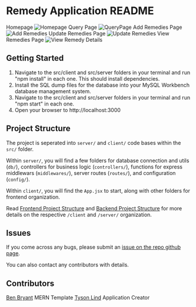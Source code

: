 # Remedy Application README
Homepage
![Homepage](https://user-images.githubusercontent.com/23481564/208271990-c640aaf9-8fe1-4a05-afed-ecc3b86938af.PNG)
Query Page
![QueryPage](https://user-images.githubusercontent.com/23481564/208271995-855b19e7-1df2-44df-9cf3-5b7bd11c0f76.PNG)
Add Remedies Page
![Add Remedies](https://user-images.githubusercontent.com/23481564/208272000-a64f19c4-5538-4585-bc71-55db61d07f5a.PNG)
Update Remedies Page
![Update Remedies](https://user-images.githubusercontent.com/23481564/208272011-53e57dfa-01fc-4800-acf9-f397feaf9daf.PNG)
View Remedies Page
![View Remedy Details](https://user-images.githubusercontent.com/23481564/208272020-f340317f-3b06-4f3c-95a1-497e2a8c5e7f.PNG)

## Getting Started

1. Navigate to the src/client and src/server folders in your terminal and run "npm install" in each one. This should install dependencies.
2. Install the SQL dump files for the database into your MySQL Workbench database management system.
3. Navigate to the src/client and src/server folders in your terminal and run "npm start" in each one.
4. Open your browser to http://localhost:3000

## Project Structure

The project is seperated into `server/` and `client/` code bases within the `src/` folder.

Within `server/`, you will find a few folders for database connection and utils (`db/`), controllers for business logic (`controllers/`), functions for express middlewars (`middlewares/`), server routes (`routes/`), and configuration (`config/`).

Within `client/`, you will find the `App.jsx` to start, along with other folders for frontend organization.

Read [Frontend Project Structure](./src/client/README.md#project-structure) and [Backend Project Structure](./src/server/README.md#project-structure) for more details on the respective `/client` and `/server/` organization.

## Issues

If you come across any bugs, please submit an [issue on the repo github page](https://github.com/Bryantellius/basic-mern-template/issues).

You can also contact any contributors with details.

## Contributors

[Ben Bryant](https://github.com/Bryantellius) MERN Template
[Tyson Lind](https://github.com/tysonlind) Application Creator
